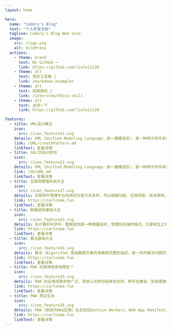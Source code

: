 ```yaml
---
layout: home

hero:
  name: "Codery's Blog"
  text: "个人开发文档"
  tagline: Codery's Blog Web Site
  image:
    src: /logo.png
    alt: VitePress
  actions:
    - theme: brand
      text: My GitHub ➟
      link: https://github.com/linlei1120
    - theme: alt
      text: 我的工具箱 🔨
      link: /markdown-examples
    - theme: alt
      text: 前端面经 🎒
      link: /interview/h5css-skill
    - theme: alt
      text: 支持一下
      link: https://github.com/linlei1120

features:
  - title: UML设计模式
    icon:
      src: /icon_feature21.svg
    details: UML（Unified Modeling Language，统一建模语言），是一种用于软件系统分析和设计的语言工具，用于帮助软件开发人员进行思考和记录思路的结果UML本身是一套符号的规定，通过这些符号，来描述软件模型中各个元素之间的关系；比如类...
    link: /UML/createPattern.md
    linkText: 查看详情
  - title: SOLID设计原则
    icon:
      src: /icon_feature21.svg
    details: UML（Unified Modeling Language，统一建模语言），是一种用于软件系统分析和设计的语言工具，用于帮助软件开发人员进行思考和记录思路的结果UML本身是一套符号的规定，通过这些符号，来描述软件模型中各个元素之间的关系；比如类...
    link: /SE/UML.md
    linkText: 查看详情
  - title: 互联网管理系统大全
    icon:
      src: /icon_feature27.svg
    details: 互联网中管理平台系统的分类方式多样，可以根据功能、应用场景、技术架构、部署方式、行业和用户类型进行划分。不同的系统服务于不同的需求，企业可以根据自身业务特点选择合适的系统来提升管理效率和竞争力...
    link: https://carlosme.fun
    linkText: 查看详情
  - title: 数据结构基础大全
    icon:
      src: /icon_feature23.svg
    details: 在计算机科学中，数据结构是一种数据组织、管理和存储的格式。它是相互之间存在一种或多种特定关系的数据元素的集合。通常情况下，精心选择的数据结构可以带来更高的运行或者存储效率。数据结构往往同高效的检索算法和索引技术相关...
    link: https://carlosme.fun
    linkText: 查看详情
  - title: 算法基础大全
    icon:
      src: /icon_feature24.svg
    details: 算法（Algorithm）是指解题方案的准确而完整的描述，是一系列解决问题的清晰指令，算法代表着用系统的方法描述解决问题的策略机制。也就是说，能够对一定规范的输入，在有限时间内获得所要求的输出...
    link: https://carlosme.fun
    linkText: 查看详情
  - title: PWA 的使用场景有哪些？
    icon:
      src: /icon_feature25.svg
    details: PWA 的应用场景非常广泛，其核心优势包括离线支持、跨平台兼容、安装便捷性等，使其适用于各种类型的应用和服务。无论是商业、教育、医疗还是娱乐领域，PWA 都能够提供流畅、高效和可靠的用户体验。
    link: https://carlosme.fun
    linkText: 查看详情
  - title: PWA 周边生态
    icon:
      src: /icon_feature26.svg
    details: PWA（渐进式Web应用）生态包括Service Workers、Web App Manifest、响应式设计、离线支持、推送通知和应用缓存等技术，旨在提升Web应用的性能和用户体验，接近原生应用的功能。
    link: https://carlosme.fun
    linkText: 查看详情
---
```

<!-- 添加到md文章末尾 -->
<confetti />

<!-- 添加到md文章末尾 -->
<VisitorPanel />
